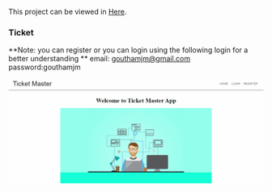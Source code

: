 This project can be viewed in [Here](http://Gauthamjm007.github.io/Ticket-master).



### Ticket

**Note: you can register or you can login using the following login for a better understanding
**
email: gouthamjm@gmail.com
password:gouthamjm


![](ticketmaster.gif)

